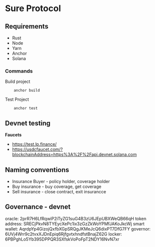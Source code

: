 # Sure Protocol

## Requirements

- Rust
- Node
- Yarn
- Anchor
- Solana

### Commands

Build project

```
    anchor build
```

Test Project

```
    anchor test
```

## Devnet testing

**Faucets**

- https://test.lp.finance/
- https://usdcfaucet.com/?blockchainAddress=https%3A%2F%2Fapi.devnet.solana.com

## Naming conventions

- Insurance Buyer - policy holder, coverage holder
- Buy insurance - buy coverage, get coverage
- Sell insurance - close contract, exit insurancce

## Governance - devnet

oracle: 2prR7H6LfRqwiP2iTyZG1suG4B3zU6JEpUBXWeQB66qH
token address: SRECjPkvN8TYEycXePc1ix3zGzZkWoYPMfJAKoJkcWj
smart wallet: AqrdpYp4GizojQxfbXGpSRQgJKMeJcQ6dixPT7DfG7FY
governor: 6UVj4Wrr9c2tvxXJDnEpiq6RjfgvtxhndfstBnajZ62G
locker: 6PBPghLo5Yb395DPPQR3SXfskVoPoFpT2NDY16NvN7xr

